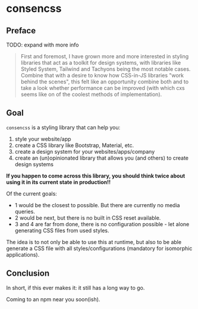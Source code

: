 # consencss

## Preface

TODO: expand with more info

> First and foremost, I have grown more and more interested in styling libraries that act as a toolkit for design systems, with libraries like Styled System, Tailwind and Tachyons being the most notable cases. Combine that with a desire to know how CSS-in-JS libraries "work behind the scenes", this felt like an opportunity combine both and to take a look whether performance can be improved (with which cxs seems like on of the coolest methods of implementation).

## Goal

`consencss` is a styling library that can help you:

1. style your website/app
1. create a CSS library like Bootstrap, Material, etc.
1. create a design system for your websites/apps/company
1. create an (un)opinionated library that allows you (and others) to create design systems

**If you happen to come across this library, you should think twice about using it in its current state in production!!**

Of the current goals:

- 1 would be the closest to possible. But there are currently no media queries.
- 2 would be next, but there is no built in CSS reset available.
- 3 and 4 are far from done, there is no configuration possible - let alone generating CSS files from used styles.

The idea is to not only be able to use this at runtime, but also to be able generate a CSS file with all styles/configurations (mandatory for isomorphic applications).

## Conclusion

In short, if this ever makes it: it still has a long way to go.

Coming to an npm near you soon(ish).
